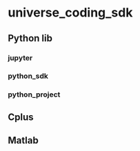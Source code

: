 # universe_coding_sdk

## Python lib
  ### jupyter
  ### python_sdk

### python_project

## Cplus



## Matlab

